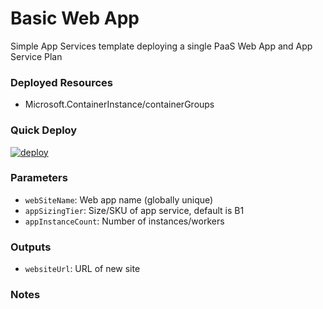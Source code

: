 # Basic Web App
Simple App Services template deploying a single PaaS Web App and App Service Plan

### Deployed Resources
- Microsoft.ContainerInstance/containerGroups

### Quick Deploy
[![deploy](https://raw.githubusercontent.com/benc-uk/azure-arm/master/etc/azuredeploy.png)](https://portal.azure.com/#create/Microsoft.Template/uri/https%3A%2F%2Fraw.githubusercontent.com%2Fbenc-uk%2Fazure-arm%2Fmaster%2Fpaas-web%2Fbasic-webapp%2Fazuredeploy.json)  

### Parameters
- `webSiteName`: Web app name (globally unique)
- `appSizingTier`: Size/SKU of app service, default is B1
- `appInstanceCount`: Number of instances/workers

### Outputs
- `websiteUrl`: URL of new site

### Notes